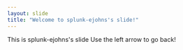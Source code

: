 ```yaml
---
layout: slide
title: "Welcome to splunk-ejohns's slide!"
---
```

This is splunk-ejohns's slide
Use the left arrow to go back!
